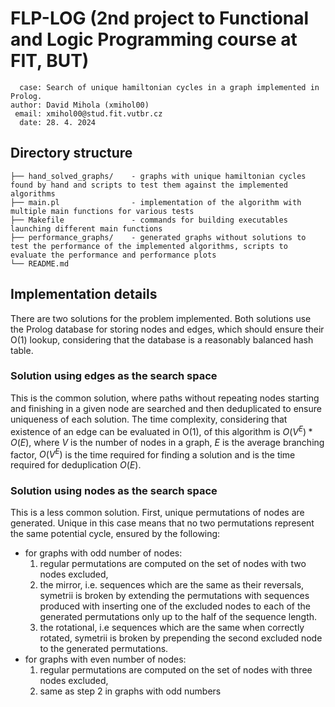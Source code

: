 # FLP-LOG (2nd project to Functional and Logic Programming course at FIT, BUT)
```
  case: Search of unique hamiltonian cycles in a graph implemented in Prolog.
author: David Mihola (xmihol00)
 email: xmihol00@stud.fit.vutbr.cz
  date: 28. 4. 2024
```

## Directory structure
```
├── hand_solved_graphs/    - graphs with unique hamiltonian cycles found by hand and scripts to test them against the implemented algorithms
├── main.pl                - implementation of the algorithm with multiple main functions for various tests
├── Makefile               - commands for building executables launching different main functions
├── performance_graphs/    - generated graphs without solutions to test the performance of the implemented algorithms, scripts to evaluate the performance and performance plots 
└── README.md
```

## Implementation details
There are two solutions for the problem implemented. Both solutions use the Prolog database for storing nodes and edges, which should ensure their O(1) lookup, considering that the database is a reasonably balanced hash table.

### Solution using edges as the search space
This is the common solution, where paths without repeating nodes starting and finishing in a given node are searched and then deduplicated to ensure uniqueness of each solution. The time complexity, considering that existence of an edge can be evaluated in O(1), of this algorithm is $O(V^E)*O(E)$, where $V$ is the number of nodes in a graph, $E$ is the average branching factor, $O(V^E)$ is the time required for finding a solution and is the time required for deduplication $O(E)$.

### Solution using nodes as the search space
This is a less common solution. First, unique permutations of nodes are generated. Unique in this case means that no two permutations represent the same potential cycle, ensured by the following:
* for graphs with odd number of nodes:
  1. regular permutations are computed on the set of nodes with two nodes excluded,
  2. the mirror, i.e. sequences which are the same as their reversals, symetrii is broken by extending the permutations with sequences produced with inserting one of the excluded nodes to each of the generated permutations only up to the half of the sequence length.
  3. the rotational, i.e sequences which are the same when correctly rotated, symetrii is broken by prepending the second excluded node to the generated permutations.  
* for graphs with even number of nodes:
  1. regular permutations are computed on the set of nodes with three nodes excluded,
  2. same as step 2 in graphs with odd numbers